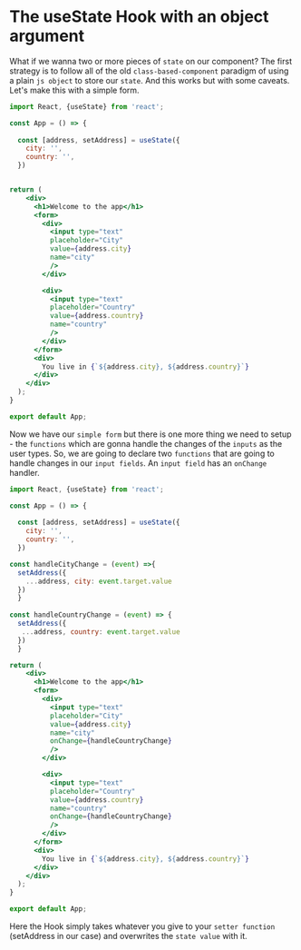 # The useState Hook with an object argument

What if we wanna two or more pieces of `state` on our component? 
The first strategy is to follow all of the old `class-based-component` paradigm of using a plain `js object` to store our `state`. And this works but with some caveats. 
Let's make this with a simple form. 

```jsx
import React, {useState} from 'react';

const App = () => {
  
  const [address, setAddress] = useState({
    city: '',
    country: '',
  })


return (
    <div>
      <h1>Welcome to the app</h1>
      <form>
        <div>
          <input type="text"
          placeholder="City"
          value={address.city}
          name="city" 
          />
        </div>

        <div>
          <input type="text"
          placeholder="Country"
          value={address.country}
          name="country" 
          />
        </div>
      </form>
      <div>
        You live in {`${address.city}, ${address.country}`}
      </div>
    </div>
  );
}

export default App;
```
Now we have our `simple form` but there is one more thing we need to setup - the `functions` which are gonna handle the changes of the `inputs` as the user types. 
So, we are going to declare two `functions` that are going to handle changes in our `input fields`. An `input field` has an `onChange` handler. 

```jsx
import React, {useState} from 'react';

const App = () => {
  
  const [address, setAddress] = useState({
    city: '',
    country: '',
  })

const handleCityChange = (event) =>{
  setAddress({
    ...address, city: event.target.value
  })
  }
  
const handleCountryChange = (event) => {
  setAddress({
   ...address, country: event.target.value
  })
  }

return (
    <div>
      <h1>Welcome to the app</h1>
      <form>
        <div>
          <input type="text"
          placeholder="City"
          value={address.city}
          name="city" 
          onChange={handleCountryChange}
          />
        </div>

        <div>
          <input type="text"
          placeholder="Country"
          value={address.country}
          name="country" 
          onChange={handleCountryChange}
          />
        </div>
      </form>
      <div>
        You live in {`${address.city}, ${address.country}`}
      </div>
    </div>
  );
}

export default App;
```
Here the Hook simply takes whatever you give to your `setter function` (setAddress in our case) and overwrites the `state value` with it. 